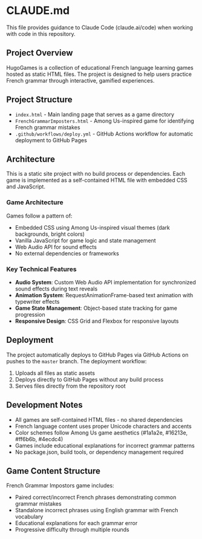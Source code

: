 # CLAUDE.md

This file provides guidance to Claude Code (claude.ai/code) when working with code in this repository.

## Project Overview

HugoGames is a collection of educational French language learning games hosted as static HTML files. The project is designed to help users practice French grammar through interactive, gamified experiences.

## Project Structure

- `index.html` - Main landing page that serves as a game directory
- `FrenchGrammarImposters.html` - Among Us-inspired game for identifying French grammar mistakes
- `.github/workflows/deploy.yml` - GitHub Actions workflow for automatic deployment to GitHub Pages

## Architecture

This is a static site project with no build process or dependencies. Each game is implemented as a self-contained HTML file with embedded CSS and JavaScript.

### Game Architecture

Games follow a pattern of:
- Embedded CSS using Among Us-inspired visual themes (dark backgrounds, bright colors)
- Vanilla JavaScript for game logic and state management
- Web Audio API for sound effects
- No external dependencies or frameworks

### Key Technical Features

- **Audio System**: Custom Web Audio API implementation for synchronized sound effects during text reveals
- **Animation System**: RequestAnimationFrame-based text animation with typewriter effects
- **Game State Management**: Object-based state tracking for game progression
- **Responsive Design**: CSS Grid and Flexbox for responsive layouts

## Deployment

The project automatically deploys to GitHub Pages via GitHub Actions on pushes to the `master` branch. The deployment workflow:
1. Uploads all files as static assets
2. Deploys directly to GitHub Pages without any build process
3. Serves files directly from the repository root

## Development Notes

- All games are self-contained HTML files - no shared dependencies
- French language content uses proper Unicode characters and accents
- Color schemes follow Among Us game aesthetics (#1a1a2e, #16213e, #ff6b6b, #4ecdc4)
- Games include educational explanations for incorrect grammar patterns
- No package.json, build tools, or dependency management required

## Game Content Structure

French Grammar Impostors game includes:
- Paired correct/incorrect French phrases demonstrating common grammar mistakes
- Standalone incorrect phrases using English grammar with French vocabulary
- Educational explanations for each grammar error
- Progressive difficulty through multiple rounds
